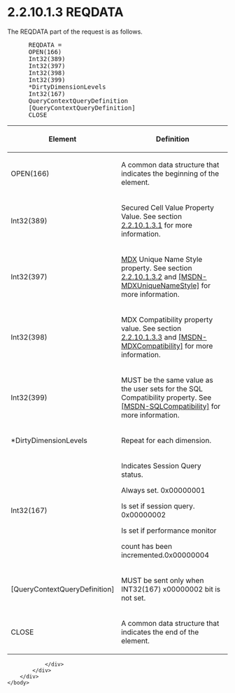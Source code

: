 <html dir="LTR" xmlns:mshelp="http://msdn.microsoft.com/mshelp" xmlns:ddue="http://ddue.schemas.microsoft.com/authoring/2003/5" xmlns:xlink="http://www.w3.org/1999/xlink" xmlns:tool="http://www.microsoft.com/tooltip">
    <head>
        <meta http-equiv="Content-Type" content="text/html; CHARSET=utf-8"></meta>
        <meta name="save" content="history"></meta>
        <title>2.2.10.1.3 REQDATA</title>
        <xml>
            <mshelp:toctitle title="2.2.10.1.3 REQDATA"></mshelp:toctitle>
            <mshelp:rltitle title="[MS-SSAS8]: REQDATA"></mshelp:rltitle>
            <mshelp:keyword index="A" term="e674b849-3e21-4b0c-87e6-064c139ffd04"></mshelp:keyword>
            <mshelp:attr name="DCSext.ContentType" value="open specification"></mshelp:attr>
            <mshelp:attr name="AssetID" value="e674b849-3e21-4b0c-87e6-064c139ffd04"></mshelp:attr>
            <mshelp:attr name="TopicType" value="kbRef"></mshelp:attr>
            <mshelp:attr name="DCSext.Title" value="[MS-SSAS8]: REQDATA" />
        </xml>
    </head>
    <body>
        <div id="header">
            <h1 class="heading">2.2.10.1.3 REQDATA</h1>
        </div>
        <div id="mainSection">
            <div id="mainBody">
                <div id="allHistory" class="saveHistory"></div>
                <div id="sectionSection0" class="section" name="collapseableSection">
                    

<p>The REQDATA part of the request is as follows.            </p>

<dl>
<dd>
<div><pre> REQDATA = 
 OPEN(166)
 Int32(389)                           
 Int32(397)
 Int32(398)
 Int32(399) 
 *DirtyDimensionLevels
 Int32(167)
 QueryContextQueryDefinition
 [QueryContextQueryDefinition]  
 CLOSE
</pre></div>
</dd></dl>

<table>
 <thead>
  <tr>
   <th>
   <p>Element</p>
   </th>
   <th>
   <p>Definition</p>
   </th>
  </tr>
 </thead>
 <tr>
  <td>
  <p>OPEN(166)</p>
  </td>
  <td>
  <p>A common data structure that indicates the beginning
  of the element.</p>
  </td>
 </tr>
 <tr>
  <td>
  <p>Int32(389)</p>
  </td>
  <td>
  <p>Secured Cell Value Property Value. See section <a href="23500cb0-4135-4b87-b730-520861ba4c80.html">2.2.10.1.3.1</a> for more
  information.</p>
  </td>
 </tr>
 <tr>
  <td>
  <p>Int32(397)</p>
  </td>
  <td>
  <p><a href="c527450b-f5bd-424b-8c98-ba6365288f35.html#gt_9b631ff5-dc89-45f0-a1c2-db6981e4804f">MDX</a>
  Unique Name Style property. See section <a href="bdc2df02-befb-4b1d-b5b7-9bb7b6d787f9.html">2.2.10.1.3.2</a> and <a href="https://go.microsoft.com/fwlink/?linkid=864708">[MSDN-MDXUniqueNameStyle]</a>
  for more information.</p>
  </td>
 </tr>
 <tr>
  <td>
  <p>Int32(398)</p>
  </td>
  <td>
  <p>MDX Compatibility property value. See section <a href="d3c296dd-3e61-47bd-b63a-03ad7dc4542a.html">2.2.10.1.3.3</a> and <a href="https://go.microsoft.com/fwlink/?linkid=864707">[MSDN-MDXCompatibility]</a>
  for more information.</p>
  </td>
 </tr>
 <tr>
  <td>
  <p>Int32(399)</p>
  </td>
  <td>
  <p>MUST be the same value as the user sets for the SQL
  Compatibility property. See <a href="https://go.microsoft.com/fwlink/?linkid=864711">[MSDN-SQLCompatibility]</a>
  for more information.</p>
  </td>
 </tr>
 <tr>
  <td>
  <p>*DirtyDimensionLevels</p>
  </td>
  <td>
  <p>Repeat for each dimension.</p>
  </td>
 </tr>
 <tr>
  <td>
  <p>Int32(167)</p>
  </td>
  <td>
  <p>Indicates Session Query status.</p>
  <p>Always set. 0x00000001</p>
  <p>Is set if session query. 0x00000002</p>
  <p>Is set if performance monitor</p>
  <p>count has been incremented.0x00000004</p>
  </td>
 </tr>
 <tr>
  <td>
  <p>[QueryContextQueryDefinition]</p>
  </td>
  <td>
  <p>MUST be sent only when INT32(167) x00000002 bit is not
  set.</p>
  </td>
 </tr>
 <tr>
  <td>
  <p>CLOSE</p>
  </td>
  <td>
  <p>A common data structure that indicates the end of the
  element.</p>
  </td>
 </tr>
</table>

<p> </p>


                </div>
            </div>
        </div>
    </body>
</html>